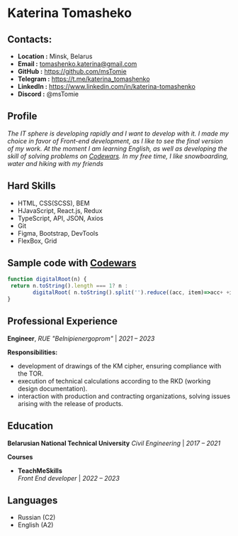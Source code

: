 # Katerina Tomasheko

## Contacts:

- **Location :** Minsk, Belarus
- **Email :** [tomashenko.katerina@gmail.com](tomashenko.katerina@gmail.com)
- **GitHub :** https://github.com/msTomie
- **Telegram :** https://t.me/katerina_tomashenko
- **LinkedIn :** https://www.linkedin.com/in/katerina-tomashenko
- **Discord :** @msTomie

## Profile

_The IT sphere is developing rapidly and I want to develop with it._
_I made my choice in favor of Front-end development, as I like to see the final version of my work._
_At the moment I am learning English, as well as developing the skill of solving problems on [Codewars](https://www.codewars.com/users/msTomie)._
_In my free time, I like snowboarding, water and hiking with my friends_

## Hard Skills

- HTML, CSS(SCSS), BEM
- HJavaScript, React.js, Redux
- TypeScript, API, JSON, Axios
- Git
- Figma, Bootstrap, DevTools
- FlexBox, Grid

## Sample code with [Codewars](https://www.codewars.com/users/msTomie/completed_solutions)

```JavaScript
function digitalRoot(n) {
 return n.toString().length === 1? n :
        digitalRoot( n.toString().split('').reduce((acc, item)=>acc+ +item ,0))
}
```

## Professional Experience

**Engineer**, _RUE "Belnipienergoprom"_ | _2021 – 2023_

**Responsibilities:**

- development of drawings of the KM cipher, ensuring compliance with the TOR.
- execution of technical calculations according to the RKD (working design documentation).
- interaction with production and contracting organizations, solving issues arising with the release of products.

## Education

**Belarusian National Technical University**
_Civil Engineering_ | _2017 – 2021_

**Courses**

- **TeachMeSkills**<br>
  _Front End developer_ | _2022 – 2023_

## Languages

- Russian (C2)
- English (A2)
